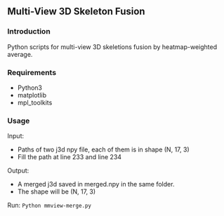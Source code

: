 ## Multi-View 3D Skeleton Fusion

### Introduction

Python scripts for multi-view 3D skeletions fusion by heatmap-weighted average. 

### Requirements
- Python3
- matplotlib
- mpl_toolkits

### Usage
Input:

- Paths of two j3d npy file, each of them is in shape (N, 17, 3)
- Fill the path at line 233 and line 234

Output:

- A merged j3d saved in merged.npy in the same folder.
- The shape will be (N, 17, 3)

Run:
`Python mmview-merge.py`
